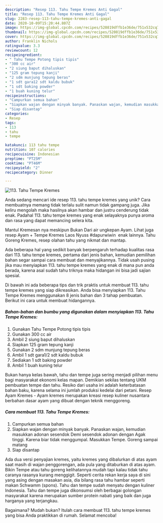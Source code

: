 ```yaml
---
description: "Resep 113. Tahu Tempe Kremes Anti Gagal"
title: "Resep 113. Tahu Tempe Kremes Anti Gagal"
slug: 2283-resep-113-tahu-tempe-kremes-anti-gagal
date: 2020-10-09T15:20:44.807Z
image: https://img-global.cpcdn.com/recipes/520819dffb1e36de/751x532cq70/113-tahu-tempe-kremes-foto-resep-utama.jpg
thumbnail: https://img-global.cpcdn.com/recipes/520819dffb1e36de/751x532cq70/113-tahu-tempe-kremes-foto-resep-utama.jpg
cover: https://img-global.cpcdn.com/recipes/520819dffb1e36de/751x532cq70/113-tahu-tempe-kremes-foto-resep-utama.jpg
author: Franklin Nichols
ratingvalue: 3.3
reviewcount: 12
recipeingredient:
- " Tahu Tempe Potong tipis tipis"
- "300 cc air"
- "2 siung baput dihaluskan"
- "125 gram tepung kanji"
- "2 sdm munjung tepung beras"
- "1 sdt gara12 sdt kaldu bubuk"
- "1 sdt baking powder"
- "1 buah kuning telur"
recipeinstructions:
- "Campurkan semua bahan"
- "Siapkan wajan dengan minyak banyak. Panaskan wajan, kemudian masukkan adonan sesendok Demi sesendok adonan dengan Agak tinggi. Karena biar tidak menggumpal. Masukkan Tempe. Goreng sampai matang"
- "Siap disantap"
categories:
- Resep
tags:
- 113
- tahu
- tempe

katakunci: 113 tahu tempe 
nutrition: 107 calories
recipecuisine: Indonesian
preptime: "PT25M"
cooktime: "PT46M"
recipeyield: "2"
recipecategory: Dinner

---
```



![113. Tahu Tempe Kremes](https://img-global.cpcdn.com/recipes/520819dffb1e36de/751x532cq70/113-tahu-tempe-kremes-foto-resep-utama.jpg)

Anda sedang mencari ide resep 113. tahu tempe kremes yang unik? Cara membuatnya memang tidak terlalu sulit namun tidak gampang juga. Jika keliru mengolah maka hasilnya akan hambar dan justru cenderung tidak enak. Padahal 113. tahu tempe kremes yang enak selayaknya punya aroma dan rasa yang dapat memancing selera kita.

Mantul Kremesan nya meskipun Bukan Dari air ungkepan Ayam. Lihat juga resep Ayam + Tempe Kremes Laos Nyuss #dapurwiwin ‍ enak lainnya. Tahu Goreng Kremes, resep olahan tahu yang nikmat dan mantap.

Ada beberapa hal yang sedikit banyak berpengaruh terhadap kualitas rasa dari 113. tahu tempe kremes, pertama dari jenis bahan, kemudian pemilihan bahan segar sampai cara membuat dan menyajikannya. Tidak usah pusing jika mau menyiapkan 113. tahu tempe kremes yang enak di mana pun anda berada, karena asal sudah tahu triknya maka hidangan ini bisa jadi sajian spesial.


Di bawah ini ada beberapa tips dan trik praktis untuk membuat 113. tahu tempe kremes yang siap dikreasikan. Anda bisa menyiapkan 113. Tahu Tempe Kremes menggunakan 8 jenis bahan dan 3 tahap pembuatan. Berikut ini cara untuk membuat hidangannya.

<!--inarticleads1-->

##### Bahan-bahan dan bumbu yang digunakan dalam menyiapkan 113. Tahu Tempe Kremes:

1. Gunakan  Tahu Tempe Potong tipis tipis
1. Gunakan 300 cc air
1. Ambil 2 siung baput dihaluskan
1. Siapkan 125 gram tepung kanji
1. Gunakan 2 sdm munjung tepung beras
1. Ambil 1 sdt gara1/2 sdt kaldu bubuk
1. Sediakan 1 sdt baking powder
1. Ambil 1 buah kuning telur


Bukan hanya kelas bawah, tahu dan tempe juga sering menjadi pilihan menu bagi masyarakat ekonomi kelas mapan. Demikian sekilas tentang UKM pembuatan tempe dan tahu. Resiko dari usaha ini adalah keterbatasan bahan baku, karena selama ini jumlah produksi kedelai dari petani. Resep Ayam Kremes - Ayam kremes merupakan kreasi resep kuliner nusantara berbahan dasar ayam yang dibuat dengan teknik menggoreng. 

<!--inarticleads2-->

##### Cara membuat 113. Tahu Tempe Kremes:

1. Campurkan semua bahan
1. Siapkan wajan dengan minyak banyak. Panaskan wajan, kemudian masukkan adonan sesendok Demi sesendok adonan dengan Agak tinggi. Karena biar tidak menggumpal. Masukkan Tempe. Goreng sampai matang
1. Siap disantap


Ada dua versi penyajian kremes, yaitu kremes yang dibalurkan di atas ayam saat masih di wajan penggorengan, ada pula yang ditaburkan di atas ayam. Bikin Tempe atau tahu goreng kelihatannya mudah tapi kalau tidak tahu caranya rasanya kurang menggigit. Seperti cerita rekan kerja saya di sini yang asing dengan masakan asia, dia bilang rasa tahu hambar seperti makan Schwamm (spons). Tahu dan tempe sudah menyatu dengan kuliner Indonesia. Tahu dan tempe juga dikonsumsi oleh berbagai golongan masyarakat karena merupakan sumber protein nabati yang baik dan juga harganya yang terjangkau. 

Bagaimana? Mudah bukan? Itulah cara membuat 113. tahu tempe kremes yang bisa Anda praktikkan di rumah. Selamat mencoba!
